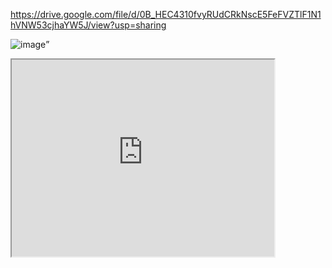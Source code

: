 https://drive.google.com/file/d/0B_HEC4310fvyRUdCRkNscE5FeFVZTlF1N1hVNW53cjhaYW5J/view?usp=sharing

![image](https://drive.google.com/uc?export=view&id=<0B_HEC4310fvyRUdCRkNscE5FeFVZTlF1N1hVNW53cjhaYW5J>)”

<iframe width="420" height="315" src="https://drive.google.com/file/d/0B_HEC4310fvyRUdCRkNscE5FeFVZTlF1N1hVNW53cjhaYW5J/view?usp=sharing"> </iframe>
